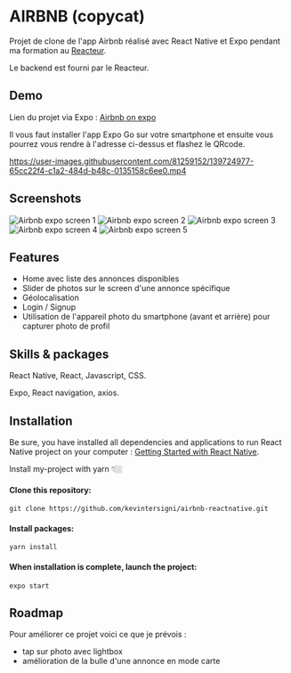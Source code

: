 # AIRBNB (copycat)

Projet de clone de l'app Airbnb réalisé avec React Native et Expo pendant ma formation au [Reacteur](https://www.lereacteur.io/).

Le backend est fourni par le Reacteur.


## Demo

Lien du projet via Expo : <a href="https://expo.dev/@kevintersigni/airbnb" target="_blank">Airbnb on expo</a>

Il vous faut installer l'app Expo Go sur votre smartphone et ensuite vous pourrez vous rendre à l'adresse ci-dessus et flashez le QRcode.

https://user-images.githubusercontent.com/81259152/139724977-65cc22f4-c1a2-484d-b48c-0135158c6ee0.mp4

## Screenshots

![Airbnb expo screen 1](https://user-images.githubusercontent.com/81259152/139726180-4aead30d-ad32-4001-8631-6be73d97350e.png)
![Airbnb expo screen 2](https://user-images.githubusercontent.com/81259152/139726332-bdfca457-a51b-43da-bd11-d88bf625b9ab.png)
![Airbnb expo screen 3](https://user-images.githubusercontent.com/81259152/139726344-bda65f7f-8c23-4c00-9734-6e6306198446.png)
![Airbnb expo screen 4](https://user-images.githubusercontent.com/81259152/139726350-a79ba78c-56a6-426c-b8f0-3b8d23e4bdfb.png)
![Airbnb expo screen 5](https://user-images.githubusercontent.com/81259152/139726356-2a9cc068-4927-4ec9-8114-58513238efae.png)

## Features

- Home avec liste des annonces disponibles
- Slider de photos sur le screen d'une annonce spécifique
- Géolocalisation
- Login / Signup
- Utilisation de l'appareil photo du smartphone (avant et arrière) pour capturer photo de profil


## Skills & packages
React Native, React, Javascript, CSS.

Expo, React navigation, axios.


## Installation

Be sure, you have installed all dependencies and applications to run React Native project on your computer : [Getting Started with React Native](https://reactnative.dev/docs/getting-started).


Install my-project with yarn 👇🏼

#### Clone this repository:

`git clone https://github.com/kevintersigni/airbnb-reactnative.git`

#### Install packages:

`yarn install`

#### When installation is complete, launch the project:

`expo start`

## Roadmap

Pour améliorer ce projet voici ce que je prévois :

- tap sur photo avec lightbox
- amélioration de la bulle d'une annonce en mode carte
